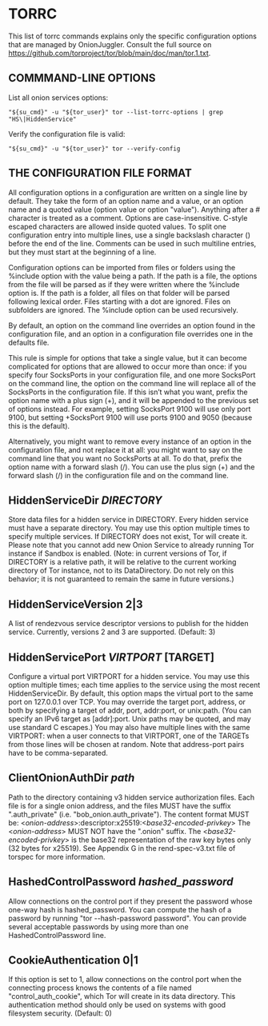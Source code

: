 # TORRC

This list of torrc commands explains only the specific configuration options that are managed by OnionJuggler. Consult the full source on https://github.com/torproject/tor/blob/main/doc/man/tor.1.txt.

## COMMMAND-LINE OPTIONS

List all onion services options:
```
"${su_cmd}" -u "${tor_user}" tor --list-torrc-options | grep "HS\|HiddenService"
```

Verify the configuration file is valid:
```
"${su_cmd}" -u "${tor_user}" tor --verify-config
```

## THE CONFIGURATION FILE FORMAT

All configuration options in a configuration are written on a single line by default. They take the form of an option name and a value, or an option name and a quoted value (option value or option "value"). Anything after a # character is treated as a comment. Options are case-insensitive. C-style escaped characters are allowed inside quoted values. To split one configuration entry into multiple lines, use a single backslash character (\) before the end of the line. Comments can be used in such multiline entries, but they must start at the beginning of a line.

Configuration options can be imported from files or folders using the %include option with the value being a path. If the path is a file, the options from the file will be parsed as if they were written where the %include option is. If the path is a folder, all files on that folder will be parsed following lexical order. Files starting with a dot are ignored. Files on subfolders are ignored. The %include option can be used recursively.

By default, an option on the command line overrides an option found in the configuration file, and an option in a configuration file overrides one in the defaults file.

This rule is simple for options that take a single value, but it can become complicated for options that are allowed to occur more than once: if you specify four SocksPorts in your configuration file, and one more SocksPort on the command line, the option on the command line will replace all of the SocksPorts in the configuration file. If this isn’t what you want, prefix the option name with a plus sign (+), and it will be appended to the previous set of options instead. For example, setting SocksPort 9100 will use only port 9100, but setting +SocksPort 9100 will use ports 9100 and 9050 (because this is the default).

Alternatively, you might want to remove every instance of an option in the configuration file, and not replace it at all: you might want to say on the command line that you want no SocksPorts at all. To do that, prefix the option name with a forward slash (/). You can use the plus sign (+) and the forward slash (/) in the configuration file and on the command line.

## HiddenServiceDir *DIRECTORY*

Store data files for a hidden service in DIRECTORY. Every hidden service must have a separate directory. You may use this option multiple times to specify multiple services. If DIRECTORY does not exist, Tor will create it. Please note that you cannot add new Onion Service to already running Tor instance if Sandbox is enabled. (Note: in current versions of Tor, if DIRECTORY is a relative path, it will be relative to the current working directory of Tor instance, not to its DataDirectory. Do not rely on this behavior; it is not guaranteed to remain the same in future versions.)

## HiddenServiceVersion 2|3

A list of rendezvous service descriptor versions to publish for the hidden service. Currently, versions 2 and 3 are supported. (Default: 3)

## HiddenServicePort *VIRTPORT* [TARGET]

Configure a virtual port VIRTPORT for a hidden service. You may use this option multiple times; each time applies to the service using the most recent HiddenServiceDir. By default, this option maps the virtual port to the same port on 127.0.0.1 over TCP. You may override the target port, address, or both by specifying a target of addr, port, addr:port, or unix:path. (You can specify an IPv6 target as [addr]:port. Unix paths may be quoted, and may use standard C escapes.) You may also have multiple lines with the same VIRTPORT: when a user connects to that VIRTPORT, one of the TARGETs from those lines will be chosen at random. Note that address-port pairs have to be comma-separated.

## ClientOnionAuthDir *path*

Path to the directory containing v3 hidden service authorization files. Each file is for a single onion address, and the files MUST have the suffix ".auth_private" (i.e. "bob_onion.auth_private"). The content format MUST be:
<*onion-address*>:descriptor:x25519:<*base32-encoded-privkey*>
The <*onion-address*> MUST NOT have the ".onion" suffix. The <*base32-encoded-privkey*> is the base32 representation of the raw key bytes only (32 bytes for x25519). See Appendix G in the rend-spec-v3.txt file of torspec for more information.

## HashedControlPassword *hashed_password*

Allow connections on the control port if they present the password whose one-way hash is hashed_password. You can compute the hash of a password by running "tor --hash-password password". You can provide several acceptable passwords by using more than one HashedControlPassword line.

## CookieAuthentication 0|1

If this option is set to 1, allow connections on the control port when the connecting process knows the contents of a file named "control_auth_cookie", which Tor will create in its data directory. This authentication method should only be used on systems with good filesystem security. (Default: 0)
